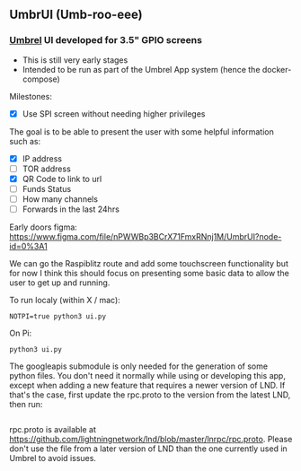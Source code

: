 ## UmbrUI (Umb-roo-eee)
### [Umbrel](https://github.com/getumbrel/umbrel) UI developed for 3.5" GPIO screens

- This is still very early stages 
- Intended to be run as part of the Umbrel App system (hence the docker-compose)

Milestones:
- [x] Use SPI screen without needing higher privileges

The goal is to be able to present the user with some helpful information such as: 
- [x] IP address 
- [ ] TOR address 
- [x] QR Code to link to url
- [ ] Funds Status
- [ ] How many channels
- [ ] Forwards in the last 24hrs

Early doors figma: https://www.figma.com/file/nPWWBp3BCrX71FmxRNnj1M/UmbrUI?node-id=0%3A1

We can go the Raspiblitz route and add some touchscreen functionality but for now I think this should focus on presenting some basic data to allow the user to get up and running.

To run localy (within X / mac):
```
NOTPI=true python3 ui.py
```

On Pi:
```
python3 ui.py
```

The googleapis submodule is only needed for the generation of some python files.
You don't need it normally while using or developing this app, except when adding a new feature that requires a newer version of LND.
If that's the case, first update the rpc.proto to the version from the latest LND, then run:
```

```

rpc.proto is available at https://github.com/lightningnetwork/lnd/blob/master/lnrpc/rpc.proto.
Please don't use the file from a later version of LND than the one currently used in Umbrel to avoid issues.
